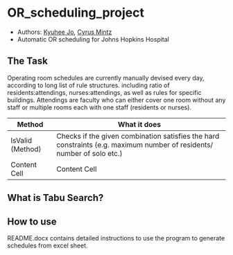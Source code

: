 # OR_scheduling_project
- Authors: [Kyuhee Jo](kjo3@jhu.edu), [Cyrus Mintz](cmintz2@jhmi.edu)
- Automatic OR scheduling for Johns Hopkins Hospital

## The Task

Operating room schedules are currently manually devised every day, according to long list of rule structures. including ratio of residents:attendings, nurses:attendings, as well as rules for specific buildings. Attendings are faculty who can either cover one room without any staff or multiple rooms each with one staff (residents or nurses). 

| Method        | What it does |
| ------------- | ------------- |
| IsValid (Method)  | Checks if the given combination satisfies the hard constraints (e.g. maximum number of residents/ number of solo etc.)  |
| Content Cell  | Content Cell  |


## What is Tabu Search? 

## How to use 

README.docx contains detailed instructions to use the program to generate schedules from excel sheet. 
